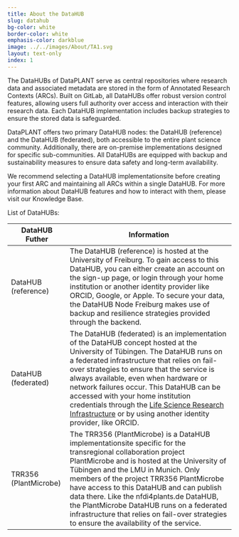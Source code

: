 ```yaml
---
title: About the DataHUB 
slug: datahub
bg-color: white
border-color: white
emphasis-color: darkblue
image: ../../images/About/TA1.svg
layout: text-only
index: 1
---
```


The DataHUBs of DataPLANT serve as central repositories where research data and associated metadata are stored in the form of Annotated Research Contexts (ARCs). Built on GitLab, all DataHUBs offer robust version control features, allowing users full authority over access and interaction with their research data. Each DataHUB implementation includes backup strategies to ensure the stored data is safeguarded. 

DataPLANT offers two primary DataHUB nodes: the DataHUB (reference) and the DataHUB (federated), both accessible to the entire plant science community. Additionally, there are on-premise implementations designed for specific sub-communities. All DataHUBs are equipped with backup and sustainability measures to ensure data safety and long-term availability. 

We recommend selecting a DataHUB implementationsite before creating your first ARC and maintaining all ARCs within a single DataHUB. For more information about DataHUB features and how to interact with them, please visit our Knowledge Base. 

List of DataHUBs: 

| DataHUB Futher | Information |
| --- | --- |
| DataHUB (reference)| The DataHUB (reference) is hosted at the University of Freiburg. To gain access to this DataHUB, you can either create an account on the sign-up page, or login through your home institution or another identity provider like ORCID, Google, or Apple. To secure your data, the DataHUB Node Freiburg makes use of backup and resilience strategies provided through the backend. | 
| DataHUB (federated) | The DataHUB (federated) is an implementation of the DataHUB concept hosted at the University of Tübingen. The DataHUB runs on a federated infrastructure that relies on fail-over strategies to ensure that the service is always available, even when hardware or network failures occur. This DataHUB can be accessed with your home institution credentials through the [Life Science Research Infrastructure](https://lifescience-ri.eu/ls-login.html) or by using another identity provider, like ORCID. | 
| TRR356 (PlantMicrobe) | The TRR356 (PlantMicrobe) is a DataHUB implementationsite specific for the transregional collaboration project PlantMicrobe and is hosted at the University of Tübingen and the LMU in Munich. Only members of the project TRR356 PlantMicrobe have access to this DataHUB and can publish data there. Like the nfdi4plants.de DataHUB, the PlantMicrobe DataHUB runs on a federated infrastructure that relies on fail-over strategies to ensure the availability of the service.| 